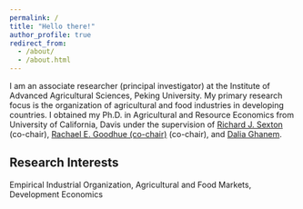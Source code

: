 ```yaml
---
permalink: /
title: "Hello there!"
author_profile: true
redirect_from: 
  - /about/
  - /about.html
---
```


I am an associate researcher (principal investigator) at the Institute of Advanced Agricultural Sciences, Peking University. My primary research focus is the organization of agricultural and food industries in developing countries. I obtained my Ph.D. in Agricultural and Resource Economics from University of California, Davis under the supervision of [Richard J. Sexton](https://are.ucdavis.edu/people/faculty/richard-sexton/) (co-chair), [Rachael E. Goodhue (co-chair)](https://are.ucdavis.edu/people/faculty/rachael-goodhue/) (co-chair), and [Dalia Ghanem](https://are.ucdavis.edu/people/faculty/dalia-ghanem/). 

Research Interests
------
Empirical Industrial Organization, Agricultural and Food Markets, Development Economics


